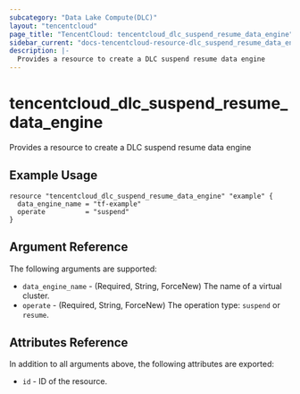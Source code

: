 ```yaml
---
subcategory: "Data Lake Compute(DLC)"
layout: "tencentcloud"
page_title: "TencentCloud: tencentcloud_dlc_suspend_resume_data_engine"
sidebar_current: "docs-tencentcloud-resource-dlc_suspend_resume_data_engine"
description: |-
  Provides a resource to create a DLC suspend resume data engine
---
```


# tencentcloud_dlc_suspend_resume_data_engine

Provides a resource to create a DLC suspend resume data engine

## Example Usage

```hcl
resource "tencentcloud_dlc_suspend_resume_data_engine" "example" {
  data_engine_name = "tf-example"
  operate          = "suspend"
}
```

## Argument Reference

The following arguments are supported:

* `data_engine_name` - (Required, String, ForceNew) The name of a virtual cluster.
* `operate` - (Required, String, ForceNew) The operation type: `suspend` or `resume`.

## Attributes Reference

In addition to all arguments above, the following attributes are exported:

* `id` - ID of the resource.



